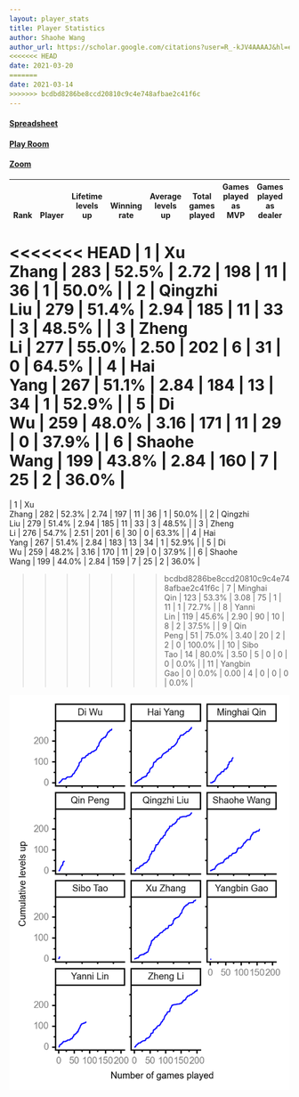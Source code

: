 ```yaml
---
layout: player_stats
title: Player Statistics
author: Shaohe Wang
author_url: https://scholar.google.com/citations?user=R_-kJV4AAAAJ&hl=en
<<<<<<< HEAD
date: 2021-03-20
=======
date: 2021-03-14
>>>>>>> bcdbd8286be8ccd20810c9c4e748afbae2c41f6c
---
```


#### [Spreadsheet](https://docs.google.com/spreadsheets/d/1So3PBr9gV3I0LzApZOgJlQew2QjM1wAiWhR50rAnHRg/edit#gid=2137801449)
#### [Play Room](https://playingcards.io/a3775q)
#### [Zoom](https://ucsf.zoom.us/j/91360570376?pwd=SmN6aFNPY3UzdEp3M0tmQ1ViUkdQUT09)

<div class="table-wrapper" markdown="block">

| <br><br><br>Rank | <br><br><br>Player | <br> Lifetime <br> levels <br> up | <br><br> Winning <br> rate | <br> Average <br> levels <br> up | <br> Total <br> games <br> played | Games <br> played <br> as <br> MVP | Games <br> played <br> as <br> dealer | N_games <br> short <br> staffed <br> as dealer | Winning <br> rate <br> as <br> dealer |
|:---:|:---:|:---:|:---:|:---:|:---:|:---:|:---:|:---:|:---:|
<<<<<<< HEAD
| 1 | Xu <br> Zhang | 283 | 52.5% | 2.72 | 198 | 11 | 36 | 1 | 50.0% |
| 2 | Qingzhi <br> Liu | 279 | 51.4% | 2.94 | 185 | 11 | 33 | 3 | 48.5% |
| 3 | Zheng <br> Li | 277 | 55.0% | 2.50 | 202 | 6 | 31 | 0 | 64.5% |
| 4 | Hai <br> Yang | 267 | 51.1% | 2.84 | 184 | 13 | 34 | 1 | 52.9% |
| 5 | Di <br> Wu | 259 | 48.0% | 3.16 | 171 | 11 | 29 | 0 | 37.9% |
| 6 | Shaohe <br> Wang | 199 | 43.8% | 2.84 | 160 | 7 | 25 | 2 | 36.0% |
=======
| 1 | Xu <br> Zhang | 282 | 52.3% | 2.74 | 197 | 11 | 36 | 1 | 50.0% |
| 2 | Qingzhi <br> Liu | 279 | 51.4% | 2.94 | 185 | 11 | 33 | 3 | 48.5% |
| 3 | Zheng <br> Li | 276 | 54.7% | 2.51 | 201 | 6 | 30 | 0 | 63.3% |
| 4 | Hai <br> Yang | 267 | 51.4% | 2.84 | 183 | 13 | 34 | 1 | 52.9% |
| 5 | Di <br> Wu | 259 | 48.2% | 3.16 | 170 | 11 | 29 | 0 | 37.9% |
| 6 | Shaohe <br> Wang | 199 | 44.0% | 2.84 | 159 | 7 | 25 | 2 | 36.0% |
>>>>>>> bcdbd8286be8ccd20810c9c4e748afbae2c41f6c
| 7 | Minghai <br> Qin | 123 | 53.3% | 3.08 | 75 | 1 | 11 | 1 | 72.7% |
| 8 | Yanni <br> Lin | 119 | 45.6% | 2.90 | 90 | 10 | 8 | 2 | 37.5% |
| 9 | Qin <br> Peng | 51 | 75.0% | 3.40 | 20 | 2 | 2 | 0 | 100.0% |
| 10 | Sibo <br> Tao | 14 | 80.0% | 3.50 | 5 | 0 | 0 | 0 | 0.0% |
| 11 | Yangbin <br> Gao | 0 | 0.0% | 0.00 | 4 | 0 | 0 | 0 | 0.0% |

</div>

<img src="/assets/images/player_history_plot.png" alt="Plot of player level history" />
